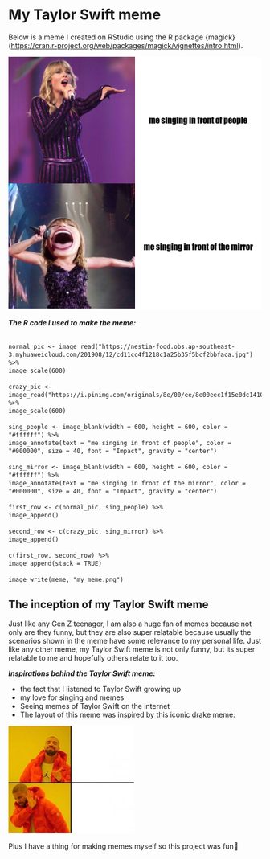 # My Taylor Swift meme
Below is a meme I created on RStudio using the R package {magick} (https://cran.r-project.org/web/packages/magick/vignettes/intro.html).

![](my_meme.png) 

_**The R code I used to make the meme:**_
```library(magick)

normal_pic <- image_read("https://nestia-food.obs.ap-southeast-3.myhuaweicloud.com/201908/12/cd11cc4f1218c1a25b35f5bcf2bbfaca.jpg") %>%
image_scale(600)

crazy_pic <- image_read("https://i.pinimg.com/originals/8e/00/ee/8e00eec1f15e0dc1410c0d22e8341a8e.jpg") %>%
image_scale(600)

sing_people <- image_blank(width = 600, height = 600, color = "#ffffff") %>%
image_annotate(text = "me singing in front of people", color = "#000000", size = 40, font = "Impact", gravity = "center")

sing_mirror <- image_blank(width = 600, height = 600, color = "#ffffff") %>%
image_annotate(text = "me singing in front of the mirror", color = "#000000", size = 40, font = "Impact", gravity = "center")

first_row <- c(normal_pic, sing_people) %>%
image_append()

second_row <- c(crazy_pic, sing_mirror) %>%
image_append()

c(first_row, second_row) %>%
image_append(stack = TRUE)

image_write(meme, "my_meme.png")
```

## The inception of my Taylor Swift meme
Just like any Gen Z teenager, I am also a huge fan of memes because not only are they funny, but they are also super relatable because usually the scenarios shown in the meme have some relevance to my personal life. Just like any other meme, my Taylor Swift meme is not only funny, but its super relatable to me and hopefully others relate to it too. 

_**Inspirations behind the Taylor Swift meme:**_
* the fact that I listened to Taylor Swift growing up
* my love for singing and memes
* Seeing memes of Taylor Swift on the internet
* The layout of this meme was inspired by this iconic drake meme:

![](drake_meme.jpeg) 

Plus I have a thing for making memes myself so this project was fun🥳

